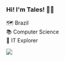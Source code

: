 ### Hi! I'm Tales! 👋🏼

🗺 Brazil<br>
📚 Computer Science<br>
🚀 IT Explorer

<a href="https://github.com/talesricr">
  <img align="center" src="https://github-readme-stats.vercel.app/api/top-langs/?username=talesricr&layout=compact"/>
</a>
